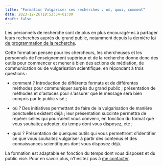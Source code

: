 ```yaml
---
title: "Formation Vulgariser ses recherches : où, quoi, comment"
date: 2023-12-26T18:53:54+01:00
draft: false
---
```


Les personnels de recherche sont de plus en plus encouragé-es à partager leurs recherches auprès du grand public, notamment depuis la dernière [loi de programmation de la recherche](https://www.enseignementsup-recherche.gouv.fr/fr/science-avec-et-pour-la-societe-les-mesures-issues-de-la-lpr-49218). 

Cette formation pensée pour les chercheurs, les chercheuses et les personnels de l'enseignement supérieur et de la recherche donne donc des outils pour commencer et mener à bien des actions de médiation, de communication ou de vulgarisation scientifique, en répondant à trois questions : 

- comment ? Introduction de différents formats et de différentes méthodes pour communiquer aurpès du grand public ; présentation de méthodes et d'astuces pour s'assurer que le message sera bien compris par le public visé ;

- où ? Des initiatives permettant de faire de la vulgarisation de manière ponctuelles existent déjà ; leur présentation succinte permettra de repérer celles qui pourraient vous convenir, en fonction du format que vous souhaitez adopter, du temps dont vous disposez, etc ;

- quoi ? Présentation de quelques outils qui vous permettront d'identifier ce que vous souhaitez vulgariser à partir des contenus et des connaissances scientifiques dont vous disposez déjà. 


La formation est adaptable en fonction du temps dont vous disposez et du public visé. Pour en savoir plus, n'hésitez pas à [me contacter](https://iratanneur.github.io/fr/contact/). 

 